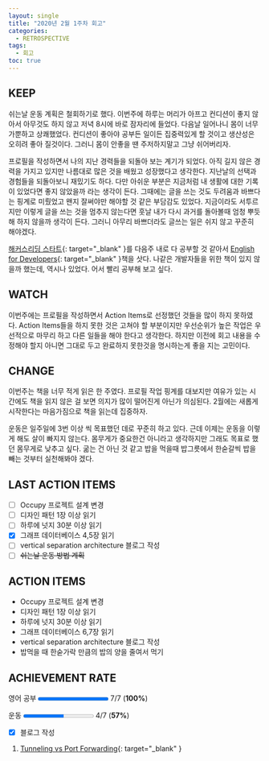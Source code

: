 ```yaml
---
layout: single
title: "2020년 2월 1주차 회고"
categories:
  - RETROSPECTIVE
tags:
  - 회고
toc: true
---
```


## KEEP

쉬는날 운동 계획은 철회하기로 했다. 이번주에 하루는 머리가 아프고 컨디션이 좋지 않아서 아무것도 하지 않고 저녁 8시에 바로 잠자리에 들었다. 다음날 일어나니 몸이 너무 가뿐하고 상쾌했었다. 컨디션이 좋아야 공부든 일이든 집중력있게 할 것이고 생산성은 오히려 좋아 질것이다. 그러니 몸이 안좋을 땐 주저하지말고 그냥 쉬어버리자.

프로필을 작성하면서 나의 지난 경력들을 되돌아 보는 계기가 되었다. 아직 길지 않은 경력을 가지고 있지만 나름대로 많은 것을 배웠고 성장했다고 생각한다. 지난날의 선택과 경험들을 되돌아보니 재밌기도 하다. 다만 아쉬운 부분은 지금처럼 내 생활에 대한 기록이 있었다면 좋지 않았을까 라는 생각이 든다. 그때에는 글을 쓰는 것도 두려움과 바쁘다는 핑계로 미뤘었고 왠지 잘써야만 해야할 것 같은 부담감도 있었다.
지금이라도 서투르지만 이렇게 글을 쓰는 것을 멈추지 않는다면 훗날 내가 다시 과거를 돌아볼때 엄청 뿌듯해 하지 않을까 생각이 든다. 그러니 아무리 바쁘더라도 글쓰는 일은 쉬지 않고 꾸준히 해야겠다.

[해커스리딩 스타트](http://www.yes24.com/Product/Goods/376479){: target="\_blank" }를 다음주 내로 다 공부할 것 같아서 [English for Developers](http://www.yes24.com/Product/Goods/19992192){: target="\_blank" }책을 삿다. 나같은 개발자들을 위한 책이 있지 않을까 했는데, 역시나 있었다. 어서 빨리 공부해 보고 싶다.

## WATCH

이번주에는 프로필을 작성하면서 Action Items로 선정했던 것들을 많이 하지 못하였다. Action Items들을 하지 못한 것은 고쳐야 할 부분이지만 우선순위가 높은 작업은 우선적으로 마무리 하고 다른 일들을 해야 한다고 생각한다. 하지만 이전에 회고 내용을 수정해야 할지 아니면 그대로 두고 완료하지 못한것을 명시하는게 좋을 지는 고민이다.

## CHANGE

이번주는 책을 너무 적게 읽은 한 주였다. 프로필 작업 핑계를 대보지만 여유가 있는 시간에도 책을 읽지 않은 걸 보면 의지가 많이 떨어진게 아닌가 의심된다. 2월에는 새롭게 시작한다는 마음가짐으로 책을 읽는데 집중하자.

운동은 일주일에 3번 이상 씩 목표했던 데로 꾸준히 하고 있다. 근데 이제는 운동을 이렇게 해도 살이 빠지지 않는다. 몸무게가 중요한건 아니라고 생각하지만 그래도 목표로 했던 몸무게로 낮추고 싶다. 굶는 건 아닌 것 같고 밥을 먹을때 밥그릇에서 한숟갈씩 밥을 빼는 것부터 실천해봐야 겠다.

## LAST ACTION ITEMS

- [ ] Occupy 프로젝트 설계 변경
- [ ] 디자인 패턴 1장 이상 읽기
- [ ] 하루에 넛지 30분 이상 읽기
- [x] 그래프 데이터베이스 4,5장 읽기
- [ ] vertical separation architecture 블로그 작성
- [ ] ~~쉬는날 운동 방법 계획~~

## ACTION ITEMS

- Occupy 프로젝트 설계 변경
- 디자인 패턴 1장 이상 읽기
- 하루에 넛지 30분 이상 읽기
- 그래프 데이터베이스 6,7장 읽기
- vertical separation architecture 블로그 작성
- 밥먹을 때 한숟가락 만큼의 밥의 양을 줄여서 먹기

## ACHIEVEMENT RATE

영어 공부
<progress value="7" max="7"></progress>
7/7 (<b>100%</b>)

운동
<progress value="4" max="7"></progress>
4/7 (<b>57%</b>)

- [x] 블로그 작성

1. [Tunneling vs Port Forwarding](/explanation/tunneling-vs-port-forwarding/){: target="\_blank" }
